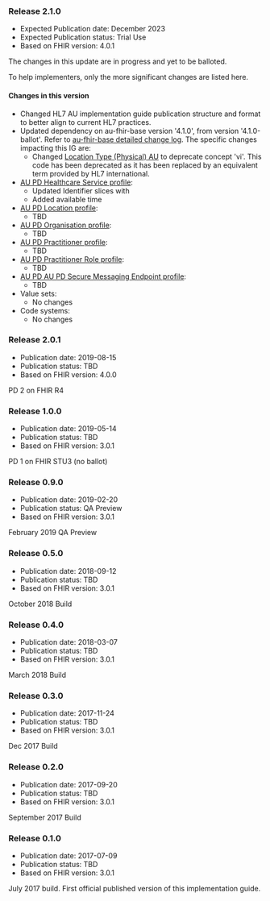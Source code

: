 ### Release 2.1.0

- Expected Publication date: December 2023
- Expected Publication status: Trial Use
- Based on FHIR version: 4.0.1

The changes in this update are in progress and yet to be balloted.

To help implementers, only the more significant changes are listed here.

#### Changes in this version
<ul>
    <li>Changed HL7 AU implementation guide publication structure and format to better align to current HL7 practices.</li>
    <li>Updated dependency on au-fhir-base version '4.1.0', from version '4.1.0-ballot'. Refer to <a href="http://hl7.org.au/fhir/4.1.0/changes.html#release-410">au-fhir-base detailed change log</a>. The specific changes impacting this IG are:
        <ul>
            <li>Changed <a href="CodeSystem-au-location-physical-type.html">Location Type (Physical) AU</a> to deprecate concept 'vi'. This code has been deprecated as it has been replaced by an equivalent term provided by HL7 international.</li>
        </ul>
    <li><a href="StructureDefinition-au-pd-healthcareservice.html">AU PD Healthcare Service profile</a>:
        <ul>
            <li>Updated Identifier slices with</li>
            <li>Added available time</li>
        </ul>
    </li>
    <li><a href="StructureDefinition-au-pd-healthcareservice.html">AU PD Location profile</a>:
        <ul>
            <li>TBD</li>
        </ul>
    </li>
    <li><a href="StructureDefinition-au-pd-healthcareservice.html">AU PD Organisation profile</a>:
        <ul>
            <li>TBD</li>
        </ul>
    </li>
    <li><a href="StructureDefinition-au-pd-healthcareservice.html">AU PD Practitioner profile</a>:
        <ul>
            <li>TBD</li>
        </ul>
    </li>
    <li><a href="StructureDefinition-au-pd-healthcareservice.html">AU PD Practitioner Role profile</a>:
        <ul>
            <li>TBD</li>
        </ul>
    </li>
    <li><a href="StructureDefinition-au-pd-healthcareservice.html">AU PD AU PD Secure Messaging Endpoint profile</a>:
        <ul>
            <li>TBD</li>
        </ul>
    </li>
    <li>Value sets:
        <ul>
            <li>No changes</li>
        </ul>
    </li>
    <li>Code systems:
        <ul>
            <li>No changes</li>
        </ul>
    </li>
</ul>


### Release 2.0.1
- Publication date: 2019-08-15
- Publication status: TBD
- Based on FHIR version: 4.0.0

PD 2 on FHIR R4

### Release 1.0.0
- Publication date: 2019-05-14
- Publication status: TBD
- Based on FHIR version: 3.0.1

PD 1 on FHIR STU3 (no ballot)

### Release 0.9.0
- Publication date: 2019-02-20
- Publication status: QA Preview
- Based on FHIR version: 3.0.1

February 2019 QA Preview

### Release 0.5.0
- Publication date: 2018-09-12
- Publication status: TBD
- Based on FHIR version: 3.0.1

October 2018 Build

### Release 0.4.0
- Publication date: 2018-03-07
- Publication status: TBD
- Based on FHIR version: 3.0.1

March 2018 Build

### Release 0.3.0
- Publication date: 2017-11-24
- Publication status: TBD
- Based on FHIR version: 3.0.1

Dec 2017 Build

### Release 0.2.0
- Publication date: 2017-09-20
- Publication status: TBD
- Based on FHIR version: 3.0.1

September 2017 Build

### Release 0.1.0
- Publication date: 2017-07-09
- Publication status: TBD
- Based on FHIR version: 3.0.1

July 2017 build. First official published version of this implementation guide.
